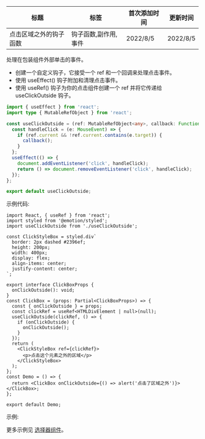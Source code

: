 | 标题                   | 标签                 | 首次添加时间 | 更新时间 |
| ---------------------- | -------------------- | ------------ | -------- |
| 点击区域之外的钩子函数 | 钩子函数,副作用,事件 | 2022/8/5     | 2022/8/5 |

处理在包装组件外部单击的事件。

- 创建一个自定义钩子，它接受一个 ref 和一个回调来处理点击事件。
- 使用 useEffect() 钩子附加和清理点击事件。
- 使用 useRef() 钩子为你的点击组件创建一个 ref 并将它传递给 useClickOutside 钩子。

```ts
import { useEffect } from 'react';
import type { MutableRefObject } from 'react';

const useClickOutside = (ref: MutableRefObject<any>, callback: Function) => {
  const handleClick = (e: MouseEvent) => {
    if (ref.current && !ref.current.contains(e.target)) {
      callback();
    }
  };
  useEffect(() => {
    document.addEventListener('click', handleClick);
    return () => document.removeEventListener('click', handleClick);
  });
};

export default useClickOutside;
```

示例代码:

```tsx | pure
import React, { useRef } from 'react';
import styled from '@emotion/styled';
import useClickOutside from './useClickOutside';

const ClickStyleBox = styled.div`
  border: 2px dashed #2396ef;
  height: 200px;
  width: 400px;
  display: flex;
  align-items: center;
  justify-content: center;
`;

export interface ClickBoxProps {
  onClickOutside(): void;
}
const ClickBox = (props: Partial<ClickBoxProps>) => {
  const { onClickOutside } = props;
  const clickRef = useRef<HTMLDivElement | null>(null);
  useClickOutside(clickRef, () => {
    if (onClickOutside) {
      onClickOutside();
    }
  });
  return (
    <ClickStyleBox ref={clickRef}>
      <p>点击这个元素之外的区域</p>
    </ClickStyleBox>
  );
};
const Demo = () => {
  return <ClickBox onClickOutside={() => alert('点击了区域之外')}></ClickBox>;
};

export default Demo;
```

示例:

<code src="./Demo.zh-CN.tsx"></code>

更多示例见 [选择器组件](../../guide/Select/Select)。
